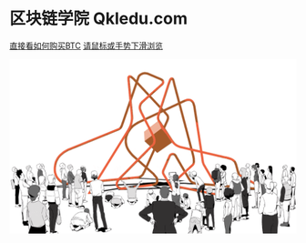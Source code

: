 # 区块链学院 Qkledu.com

[直接看如何购买BTC](https://qkledu.com/#/?id=%e5%a6%82%e4%bd%95%e8%b4%ad%e4%b9%b0%e6%af%94%e7%89%b9%e5%b8%81)
[请鼠标或手势下滑浏览](http://qkledu.com)

![](/images/blbcover.gif)
